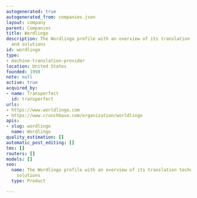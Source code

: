 ```yaml
---
autogenerated: true
autogenerated_from: companies.json
layout: company
parent: Companies
title: Wordlingo
description: The Wordlingo profile with an overview of its translation technologies
  and solutions
id: wordlingo
type:
- machine-translation-provider
location: United States
founded: 1998
note: null
active: true
acquired_by:
- name: Transperfect
  id: transperfect
urls:
- https://www.worldlingo.com
- https://www.crunchbase.com/organization/worldlingo
apis:
- slug: wordlingo
  name: Wordlingo
quality_estimation: []
automatic_post_editing: []
tms: []
routers: []
models: []
seo:
  name: The Wordlingo profile with an overview of its translation technologies and
    solutions
  type: Product

---
```


